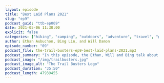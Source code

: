 ```yaml
---
layout: episode
title: "Best Laid Plans 2021"
slug: "ep9"
podcast_guid: "ttb-ep009"
date: 2021-05-06 11:30:00
explicit: false
categories: ["hiking", "camping", "outdoors", "adventure", "travel", "gear"]
author: Ethan Aubuchon, Bing Lin, and Will Damon
episode_number: "09"
podcast_file: the-trail-busters-ep9-best-laid-plans-2021.mp3
podcast_summary: "In this episode, the Ethan, Will and Bing talk about their adventure plans for the year."
podcast_image: "/img/trailbusters.jpg"
podcast_image_alt: "The Trail Busters Logo"
podcast_duration: "35:50"
podcast_length: 47939455
---
```

